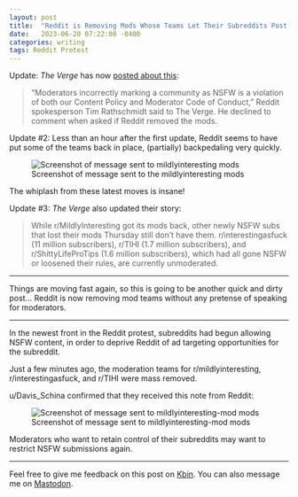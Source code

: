 ```yaml
---
layout: post
title:  "Reddit is Removing Mods Whose Teams Let Their Subreddits Post NSFW Content"
date:   2023-06-20 07:22:00 -0400
categories: writing
tags: Reddit Protest
---
```


Update: *The Verge* has now [posted about this](https://www.theverge.com/2023/6/20/23767848/reddit-blackout-api-protest-moderators-suspended-nsfw):

>“Moderators incorrectly marking a community as NSFW is a violation of both our Content Policy and Moderator Code of Conduct,” Reddit spokesperson Tim Rathschmidt said to The Verge. He declined to comment when asked if Reddit removed the mods.

Update #2: Less than an hour after the first update, Reddit seems to have put some of the teams back in place, (partially) backpedaling very quickly.

<p>
  <figure>
    <picture>
      <source type="image/webp" srcset="{{site.url}}/assets/images/reddit/mildlyinteresting-mod.webp">
      <source type="image/png" srcset="{{site.url}}/assets/images/reddit/mildlyinteresting-mod.png">
      <img src="{{site.url}}/assets/images/reddit/mildlyinteresting-mod.png" alt="Screenshot of message sent to mildlyinteresting mods"/>
    </picture>
    <figcaption>Screenshot of message sent to the mildlyinteresting mods
    </figcaption>
  </figure>
</p>

The whiplash from these latest moves is insane!

Update #3: *The Verge* also updated their story:

>While r/MildlyInteresting got its mods back, other newly NSFW subs that lost their mods Thursday still don’t have them. r/interestingasfuck (11 million subscribers), r/TIHI (1.7 million subscribers), and r/ShittyLifeProTips (1.6 million subscribers), which had all gone NSFW or loosened their rules, are currently unmoderated. 

---

Things are moving fast again, so this is going to be another quick and dirty post... Reddit is now removing mod teams without any pretense of speaking for moderators.

* * * 

In the newest front in the Reddit protest, subreddits had begun allowing NSFW content, in order to deprive Reddit of ad targeting opportunities for the subreddit.

Just a few minutes ago, the moderation teams for r/mildlyinteresting, r/interestingasfuck, and r/TIHI were mass removed.

u/Davis_Schina confirmed that they received this note from Reddit:

<p>
  <figure>
    <picture>
      <source type="image/webp" srcset="{{site.url}}/assets/images/reddit/mildlyinteresting-mod.webp">
      <source type="image/png" srcset="{{site.url}}/assets/images/reddit/mildlyinteresting-mod.png">
      <img src="{{site.url}}/assets/images/reddit/mildlyinteresting-mod.png" alt="Screenshot of message sent to mildlyinteresting-mod mods"/>
    </picture>
    <figcaption>Screenshot of message sent to mildlyinteresting-mod mods
    </figcaption>
  </figure>
</p>

Moderators who want to retain control of their subreddits may want to restrict NSFW submissions again.

---

Feel free to give me feedback on this post on [Kbin](#). You can also message me on [Mastodon](https://mastodon.social/@yoasif).
